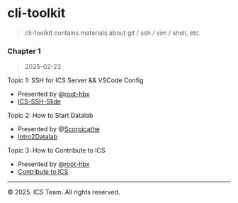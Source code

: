 # cli-toolkit

> cli-toolkit contains materials about git / ssh / vim / shell, etc.

### Chapter 1

> 2025-02-23 

Topic 1: SSH for ICS Server && VSCode Config

- Presented by @[root-hbx](https://github.com/root-hbx)
- [ICS-SSH-Slide](./ICS-SSH-Slide.pdf)

Topic 2: How to Start Datalab

- Presented by @[Scorpicathe](https://github.com/Scorpicathe)
- [Intro2Datalab](./Intro2Datalab.pdf)

Topic 3: How to Contribute to ICS

- Presented by @[root-hbx](https://github.com/root-hbx)
- [Contribute to ICS](./Contribute2ICS.pdf)

---

© 2025. ICS Team. All rights reserved.
